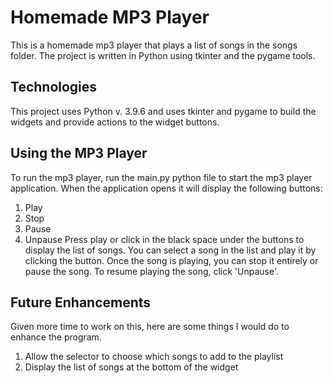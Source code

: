 # Homemade MP3 Player
This is a homemade mp3 player that plays a list of songs in the songs folder. The project is written in Python using tkinter and the pygame tools.

## Technologies
This project uses Python v. 3.9.6 and uses tkinter and pygame to build the widgets and provide actions to the widget 
buttons.

## Using the MP3 Player
To run the mp3 player, run the main.py python file to start the mp3 player application. When the application opens it 
will display the following buttons:
1. Play
2. Stop
3. Pause
4. Unpause
Press play or click in the black space under the buttons to display the list of songs. You can select a song in the list and play it 
by clicking the button. Once the song is playing, you can stop it entirely or pause the song. To resume playing the song, 
click 'Unpause'.

## Future Enhancements
Given more time to work on this, here are some things I would do to enhance the program.
1. Allow the selector to choose which songs to add to the playlist
2. Display the list of songs at the bottom of the widget
